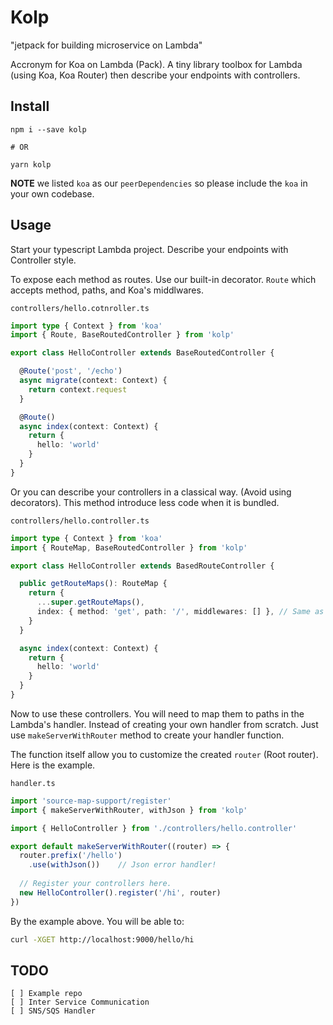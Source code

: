 # Kolp

"jetpack for building microservice on Lambda"

Accronym for Koa on Lambda (Pack). A tiny library toolbox for Lambda (using Koa, Koa Router) then describe your endpoints with controllers.

## Install

```
npm i --save kolp

# OR

yarn kolp
```

**NOTE** we listed `koa` as our `peerDependencies` so please include the `koa` in your own codebase.

## Usage

Start your typescript Lambda project. Describe your endpoints with Controller style.

To expose each method as routes. Use our built-in decorator. `Route` which accepts method, paths, and Koa's middlwares.

`controllers/hello.cotnroller.ts`

```ts
import type { Context } from 'koa'
import { Route, BaseRoutedController } from 'kolp'

export class HelloController extends BaseRoutedController {

  @Route('post', '/echo')
  async migrate(context: Context) {
    return context.request
  }

  @Route()
  async index(context: Context) {
    return {
      hello: 'world'
    }
  }
}
```

Or you can describe your controllers in a classical way. (Avoid using decorators). This method introduce less code when it is bundled.

`controllers/hello.controller.ts`

```ts
import type { Context } from 'koa'
import { RouteMap, BaseRoutedController } from 'kolp'

export class HelloController extends BasedRouteController {

  public getRouteMaps(): RouteMap {
    return {
      ...super.getRouteMaps(),
      index: { method: 'get', path: '/', middlewares: [] }, // Same as our decorator above.
    }
  }

  async index(context: Context) {
    return {
      hello: 'world'
    }
  }
}
```

Now to use these controllers. You will need to map them to paths in the Lambda's handler. Instead of creating your own handler from scratch. Just use `makeServerWithRouter` method to create your handler function.

The function itself allow you to customize the created `router` (Root router). Here is the example.

`handler.ts`

```ts
import 'source-map-support/register'
import { makeServerWithRouter, withJson } from 'kolp'

import { HelloController } from './controllers/hello.controller'

export default makeServerWithRouter((router) => {
  router.prefix('/hello')
    .use(withJson())    // Json error handler!
  
  // Register your controllers here.
  new HelloController().register('/hi', router)
})
```

By the example above. You will be able to:

```bash
curl -XGET http://localhost:9000/hello/hi
```

## TODO

```
[ ] Example repo
[ ] Inter Service Communication
[ ] SNS/SQS Handler
```